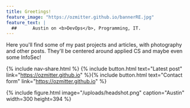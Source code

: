 ```yaml
---
title: Greetings!
feature_image: "https://ozmitter.github.io/bannerRE.jpg"
feature_text: |
  ##      Austin on <b>DevOps</b>, Programming, IT.
---
```


Here you'll find some of my past projects and articles, with photography and other posts.
They'll be centered around applied CS and maybe even some InfoSec!

{% include nav-share.html %}
{% include button.html text="Latest post" link="https://ozmitter.github.io" %}{% include button.html text="Contact form" link="https://ozmitter.github.io" %}

{% include figure.html image="/uploads/headshot.png" caption="Austin" width=300 height=394 %}

